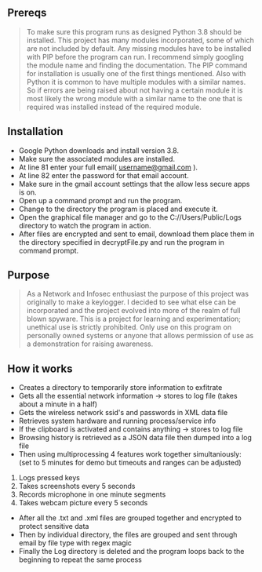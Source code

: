 ## Prereqs
> To make sure this program runs as designed Python 3.8 
> should be installed. This project has many modules incorporated,
> some of which are not included by default. Any missing modules
> have to be installed with PIP before the program can run. I recommend
> simply googling the module name and finding the documentation. The 
> PIP command for installation is usually one of the first things mentioned.
> Also with Python it is common to have multiple modules with a similar names.
> So if errors are being raised about not having a certain module it is
> most likely the wrong module with a similar name to the one that is required
> was installed instead of the required module.

## Installation
- Google Python downloads and install version 3.8.
- Make sure the associated modules are installed.
- At line 81 enter your full email( username@gmail.com ).
- At line 82 enter the password for that email account.
- Make sure in the gmail account settings that the allow less secure apps is on.
- Open up a command prompt and run the program.
- Change to the directory the program is placed and execute it.
- Open the graphical file manager and go to the C://Users/Public/Logs directory to watch the program in action.
- After files are encrypted and sent to email, download them place them in the directory specified in
  decryptFile.py and run the program in command prompt.

## Purpose
> As a Network and Infosec enthusiast the purpose of this project was originally to make a keylogger. 
> I decided to see what else can be incorporated and the project evolved into more of the realm of full blown spyware.
> This is a project for learning and experimentation; unethical use is strictly prohibited.
> Only use on this program on personally owned systems or anyone that allows permission of use
> as a demonstration for raising awareness.

## How it works
- Creates a directory to temporarily store information to exfitrate
- Gets all the essential network information -> stores to log file			(takes about a minute in a half)
- Gets the wireless network ssid's and passwords in XML data file
- Retrieves system hardware and running process/service info
- If the clipboard is activated and contains anything -> stores to log file
- Browsing history is retrieved as a JSON data file then dumped into a log file
- Then using multiprocessing 4 features work together simultaniously:			(set to 5 minutes for demo but timeouts and ranges can be adjusted)
1. Logs pressed keys
2. Takes screenshots every 5 seconds
3. Records microphone in one minute segments
4. Takes webcam picture every 5 seconds
- After all the .txt and .xml files are grouped together and encrypted to protect sensitive data
- Then by individual directory, the files are grouped and sent through email by file type with regex magic
- Finally the Log directory is deleted and the program loops back to the beginning to repeat the same process

